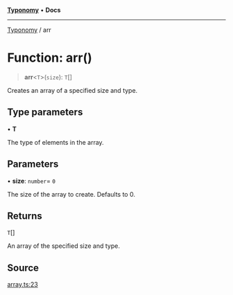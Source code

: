 [**Typonomy**](../README.md) • **Docs**

***

[Typonomy](../globals.md) / arr

# Function: arr()

> **arr**\<`T`\>(`size`): `T`[]

Creates an array of a specified size and type.

## Type parameters

• **T**

The type of elements in the array.

## Parameters

• **size**: `number`= `0`

The size of the array to create. Defaults to 0.

## Returns

`T`[]

An array of the specified size and type.

## Source

[array.ts:23](https://github.com/softcraft-development/typonomy/blob/bb2812893a49ef28102ea7de2f1eb402bb8f7209/src/array.ts#L23)
